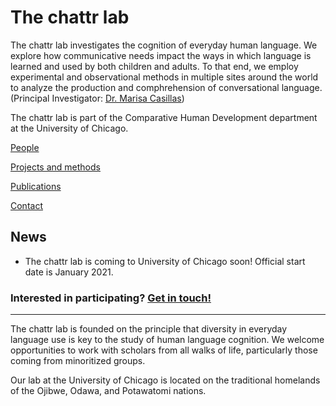 # The chattr lab

The chattr lab investigates the cognition of everyday human language. We explore how communicative needs impact the ways in which language is learned and used by both children and adults. To that end, we employ experimental and observational methods in multiple sites around the world to analyze the production and comphrehension of conversational language. (Principal Investigator: [Dr. Marisa Casillas]())

The chattr lab is part of the Comparative Human Development department at the University of Chicago.

[People](./people.md)

[Projects and methods](./projects.md)

[Publications](./publications.md)

[Contact](./contact.md)

## News

* The chattr lab is coming to University of Chicago soon! Official start date is January 2021.

### Interested in participating? [Get in touch!](./contact.md)

----
The chattr lab is founded on the principle that diversity in everyday language use is key to the study of human language cognition. We welcome opportunities to work with scholars from all walks of life, particularly those coming from minoritized groups.

Our lab at the University of Chicago is located on the traditional homelands of the Ojibwe, Odawa, and Potawatomi nations.